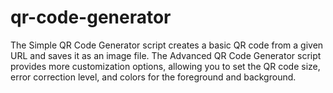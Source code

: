 # qr-code-generator
The Simple QR Code Generator script creates a basic QR code from a given URL and saves it as an image file. The Advanced QR Code Generator script provides more customization options, allowing you to set the QR code size, error correction level, and colors for the foreground and background. 
